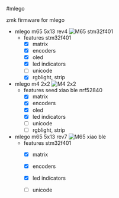 #mlego

zmk firmware for mlego

- mlego m65 5x13 rev4
![M65 stm32f401](https://i.imgur.com/P1SRKwC.jpg)
  - features stm32f401
    - [x] matrix
    - [x] encoders
    - [x] oled
    - [x] led indicators
    - [ ] unicode
    - [x] rgblight, strip

- mlego m4 2x2
![M4 2x2](https://i.imgur.com/OLo1Bq0.jpg)
  - features seed xiao ble nrf52840
    - [x] matrix
    - [x] encoders
    - [x] oled
    - [x] led indicators
    - [ ] unicode
    - [ ] rgblight, strip

- mlego m65 5x13 rev7
![M65 xiao ble](https://i.imgur.com/P1SRKwC.jpg)
  - features stm32f401
    - [x] matrix
    - [x] encoders
    - [x] led indicators
    - [ ] unicode

